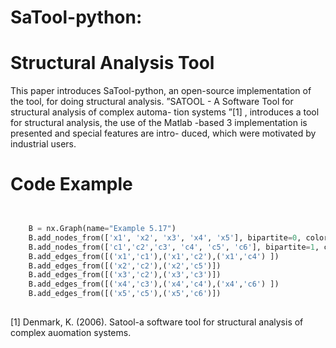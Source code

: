 SaTool-python:
=======
# Structural Analysis Tool 

This paper introduces SaTool-python, an open-source implementation of the
tool, for doing structural analysis.
”SATOOL - A Software Tool for structural analysis of complex automa-
tion systems ”[1] , introduces a tool for structural analysis, the use of the
Matlab -based 3 implementation is presented and special features are intro-
duced, which were motivated by industrial users.

# Code Example
```python


    B = nx.Graph(name="Example 5.17")
    B.add_nodes_from(['x1', 'x2', 'x3', 'x4', 'x5'], bipartite=0, color='r') # Add the node attribute "bipartite"
    B.add_nodes_from(['c1','c2','c3', 'c4', 'c5', 'c6'], bipartite=1, color='b')
    B.add_edges_from([('x1','c1'),('x1','c2'),('x1','c4') ])
    B.add_edges_from([('x2','c2'),('x2','c5')])
    B.add_edges_from([('x3','c2'),('x3','c3')])
    B.add_edges_from([('x4','c3'),('x4','c4'),('x4','c6') ])
    B.add_edges_from([('x5','c5'),('x5','c6')])
    
```


[1] Denmark, K. (2006). Satool-a software tool for structural analysis of complex
auomation systems.

